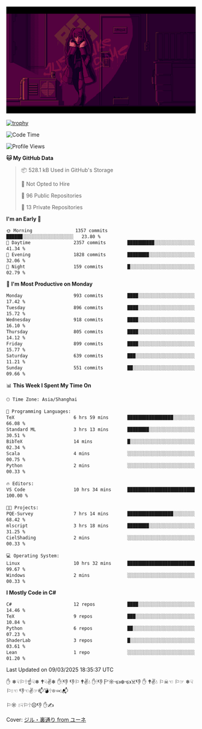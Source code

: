 ![](imgs/main.png)

[![trophy](https://github-profile-trophy.vercel.app/?username=NeilKleistGao&theme=dracula)](https://github.com/ryo-ma/github-profile-trophy)

<!--START_SECTION:waka-->
![Code Time](http://img.shields.io/badge/Code%20Time-1%2C656%20hrs%205%20mins-blue)

![Profile Views](http://img.shields.io/badge/Profile%20Views-0-blue)

**🐱 My GitHub Data** 

> 📦 528.1 kB Used in GitHub's Storage 
 > 
> 🚫 Not Opted to Hire
 > 
> 📜 96 Public Repositories 
 > 
> 🔑 13 Private Repositories 
 > 
**I'm an Early 🐤** 

```text
🌞 Morning                1357 commits        ██████░░░░░░░░░░░░░░░░░░░   23.80 % 
🌆 Daytime                2357 commits        ██████████░░░░░░░░░░░░░░░   41.34 % 
🌃 Evening                1828 commits        ████████░░░░░░░░░░░░░░░░░   32.06 % 
🌙 Night                  159 commits         █░░░░░░░░░░░░░░░░░░░░░░░░   02.79 % 
```
📅 **I'm Most Productive on Monday** 

```text
Monday                   993 commits         ████░░░░░░░░░░░░░░░░░░░░░   17.42 % 
Tuesday                  896 commits         ████░░░░░░░░░░░░░░░░░░░░░   15.72 % 
Wednesday                918 commits         ████░░░░░░░░░░░░░░░░░░░░░   16.10 % 
Thursday                 805 commits         ████░░░░░░░░░░░░░░░░░░░░░   14.12 % 
Friday                   899 commits         ████░░░░░░░░░░░░░░░░░░░░░   15.77 % 
Saturday                 639 commits         ███░░░░░░░░░░░░░░░░░░░░░░   11.21 % 
Sunday                   551 commits         ██░░░░░░░░░░░░░░░░░░░░░░░   09.66 % 
```


📊 **This Week I Spent My Time On** 

```text
🕑︎ Time Zone: Asia/Shanghai

💬 Programming Languages: 
TeX                      6 hrs 59 mins       █████████████████░░░░░░░░   66.08 % 
Standard ML              3 hrs 13 mins       ████████░░░░░░░░░░░░░░░░░   30.51 % 
BibTeX                   14 mins             █░░░░░░░░░░░░░░░░░░░░░░░░   02.34 % 
Scala                    4 mins              ░░░░░░░░░░░░░░░░░░░░░░░░░   00.75 % 
Python                   2 mins              ░░░░░░░░░░░░░░░░░░░░░░░░░   00.33 % 

🔥 Editors: 
VS Code                  10 hrs 34 mins      █████████████████████████   100.00 % 

🐱‍💻 Projects: 
PQE-Survey               7 hrs 14 mins       █████████████████░░░░░░░░   68.42 % 
mlscript                 3 hrs 18 mins       ████████░░░░░░░░░░░░░░░░░   31.25 % 
CielShading              2 mins              ░░░░░░░░░░░░░░░░░░░░░░░░░   00.33 % 

💻 Operating System: 
Linux                    10 hrs 32 mins      █████████████████████████   99.67 % 
Windows                  2 mins              ░░░░░░░░░░░░░░░░░░░░░░░░░   00.33 % 
```

**I Mostly Code in C#** 

```text
C#                       12 repos            ████░░░░░░░░░░░░░░░░░░░░░   14.46 % 
TeX                      9 repos             ███░░░░░░░░░░░░░░░░░░░░░░   10.84 % 
Python                   6 repos             ██░░░░░░░░░░░░░░░░░░░░░░░   07.23 % 
ShaderLab                3 repos             █░░░░░░░░░░░░░░░░░░░░░░░░   03.61 % 
Lean                     1 repo              ░░░░░░░░░░░░░░░░░░░░░░░░░   01.20 % 
```




 Last Updated on 09/03/2025 18:35:37 UTC
<!--END_SECTION:waka-->

✋ ❄☟⚐🕆☝☟❄ 🕈☟✌❄ ✋🕯👎 👎⚐ 🕈✌💧 ✋🕯👎 🏱☼☜❄☜☠👎 ✋ 🕈✌💧 ⚐☠☜ ⚐☞ ❄☟⚐💧☜ 👎☜✌☞📫💣🕆❄☜💧📬

⚐☼ 💧☟⚐🕆☹👎 ✋✍

Cover: [ジル・裏通り from ユーネ](https://www.pixiv.net/artworks/62127066)
